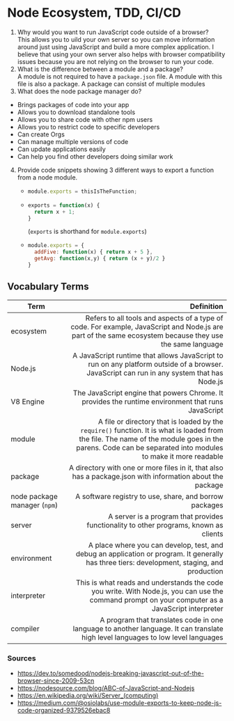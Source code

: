 # Node Ecosystem, TDD, CI/CD
1. Why would you want to run JavaScript code outside of a browser?  
This allows you to uild your own server so you can move information around just using JavaScript and build a more complex application. I believe that using your own server also helps with browser compatibility issues because you are not relying on the browser to run your code.
2. What is the difference between a module and a package?  
A module is not required to have a `package.json` file. A module with this file is also a package. A package can consist of multiple modules
3. What does the node package manager do?  
 - Brings packages of code into your app
 - Allows you to download standalone tools
 - Allows you to share code with other npm users
 - Allows you to restrict code to specific developers
 - Can create Orgs
 - Can manage multiple versions of code
 - Can update applications easily
 - Can help you find other developers doing similar work
4. Provide code snippets showing 3 different ways to export a function from a node module.  
    - ```javascript
      module.exports = thisIsTheFunction;
      ```
    - ```javascript
      exports = function(x) {
        return x + 1;
      }
      ```
      (`exports` is shorthand for `module.exports`)
    - ```javascript
      module.exports = {
        addFive: function(x) { return x + 5 },
        getAvg: function(x,y) { return (x + y)/2 }
      }
      ```

## Vocabulary Terms
|Term | Definition |
|-|-:|
|ecosystem| Refers to all tools and aspects of a type of code. For example, JavaScript and Node.js are part of the same ecosystem because they use the same language |
|Node.js| A JavaScript runtime that allows JavaScript to run on any platform outside of a browser. JavaScript can run in any system that has Node.js|
|V8 Engine| The JavaScript engine that powers Chrome. It provides the runtime environment that runs JavaScript |
|module | A file or directory that is loaded by the `require()` function. It is what is loaded from the file. The name of the module goes in the parens. Code can be separated into modules to make it more readable|
|package | A directory with one or more files in it, that also has a package.json with information about the package|
| node package manager (`npm`)| A software registry to use, share, and borrow packages|
|server| A server is a program that provides functionality to other programs, known as clients|
|environment| A place where you can develop, test, and debug an application or program. It generally has three tiers: development, staging, and production|
|interpreter| This is what reads and understands the code you write. With Node.js, you can use the command prompt on your computer as a JavaScript interpreter|
|compiler| A program that translates code in one language to another language. It can translate high level languages to low level languages |

### Sources
- https://dev.to/somedood/nodejs-breaking-javascript-out-of-the-browser-since-2009-53cn
- https://nodesource.com/blog/ABC-of-JavaScript-and-Nodejs
- https://en.wikipedia.org/wiki/Server_(computing)
- https://medium.com/@osiolabs/use-module-exports-to-keep-node-js-code-organized-9379526ebac8



